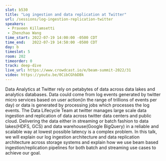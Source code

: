 ```yaml
---
slot: b530
title: "Log ingestion and data replication at Twitter"
url: /sessions/log-ingestion-replication-twitter
speakers:
 - Praveen Killamsetti
 - Zhenzhao Wang
time_start: 2022-07-19 14:00:00 -0500 CDT
time_end:   2022-07-19 14:50:00 -0500 CDT
day: b
timeslot: 5
room: 202
timeorder: 0
track: deep-dive
live_url: https://www.crowdcast.io/e/beam-summit-2022/31
video: https://youtu.be/0CibCGhbDBk
---
```


Data Analytics at Twitter rely on petabytes of data across data lakes and analytics databases. Data could come from log events generated by twitter micro services based on user action(in the range of trillions of events per day) or data is generated by processing jobs which processes the log events. The Data Lifecycle Team at twitter manages large scale data ingestion and replication of data across twitter data centers and public cloud. Delivering the data either in streaming or batch fashion to data lakes(HDFS, GCS) and data warehouse(Google BigQuery) in a reliable and scalable way at lowest possible latency is a complex problem. In this talk, we will explain our log ingestion architecture and data replication architecture across storage systems and explain how we use beam based ingestion/replication pipelines for both batch and streaming use cases to achieve our goal.